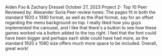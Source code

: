 Aiden Foo & Zachary Dressel
October 27, 2023
Project 2- Top 10
Peer Reviewed by: Alexander Soria
Peer review notes: The pages fit in both the standard 1920 x 1080 format, as well as the iPad format, say for an offset regarding the menu background on top. I really liked how you guys implemented the carousel, and I like that there's a button to see how these games worked via a button added to the top right. I feel that the font could have been bigger and perhaps each slide could have had more, as the standard 1920 x 1080 size offers much more space to be included. Overall, great work!
